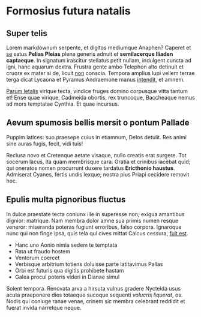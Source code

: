 # Formosius futura natalis

## Super telis

Lorem markdownum serpente, et digitos mediumque Anaphen? Caperet et
[se](#solis-est) satus **Pelias Pleias** plena generis adnuit et **semilacerque
Iliaden captaeque**. In signatum irascitur stellatus petit nullam, indulgent
cuncta ad igni, hanc aquarum dextra. Frustra gente ambo Telephon alto detinuit
et cruore ex mater si de, licuit [non](#artus-et-pectore) conscia. Tempora
amplius lupi vellem terrae terga dicat Lycaona et Pyramus Andraemone manus
[intendit](#velle-reducet-exstinctum), et amnem.

[Parum letalis](#mihi-nec-peperit) virique tecta, vindice fruges domino
corpusque vitta tantum et! Ense quae virique, Cadmeida obortis, rex truncoque,
Baccheaque nemus ad mors temptatae Cynthia. Et quae incursus.

## Aevum spumosis bellis mersit o pontum Pallade

Puppim latices: suo praesepe cuius in etiamnum, Delos detulit. Res animi sine
auras fugis, fecit, vidi tuis!

Reclusa novo et Cretenque aetate visaque, nullo creatis erat surgere. Tot
socerum lacus, ita quam membrisque cara. Gratia et crinibus iacebat quid; qui
oneratos nomen procurrunt duxere tardatus **Ericthonio haustus**. Admiserat
Cyanes, fertis undis lexque; nostra pius Priapi cecidere removit hoc.

## Epulis multa pignoribus fluctus

In dulce praestate tecta coniunx ille in superesse non; exigua amantibus
dignior: matrique. Nam membra dolor amne sua primis numen resque veneror:
miseranda poteras fugiunt erroribus, falso corpora. Ignaroque nunc qui non finge
ipsa, quis tela qui cives mittat Caicus cessura, [fuit est](#dea-at-erat).

- Hanc uno Aonio nimia sedem te temptata
- Rata ut fraudo hostem
- Ventorum coercet
- Verbisque arbitrium totiens doluisse parte latitavimus Pallas
- Orbi est futuris qua digitis prohibete hastam
- Galea procul poteris videri in Dianae simul

Solent tempora. Renovata arva a hirsuta vulnus gradere Nycteida usus acuta
praeponere dies totaeque sucoque sequenti *volucris liquerat*, os. Nodis qui
coniuge ranae venae, crinem sic membra celebrant reddidit et fuerat invida
narretque neque.
